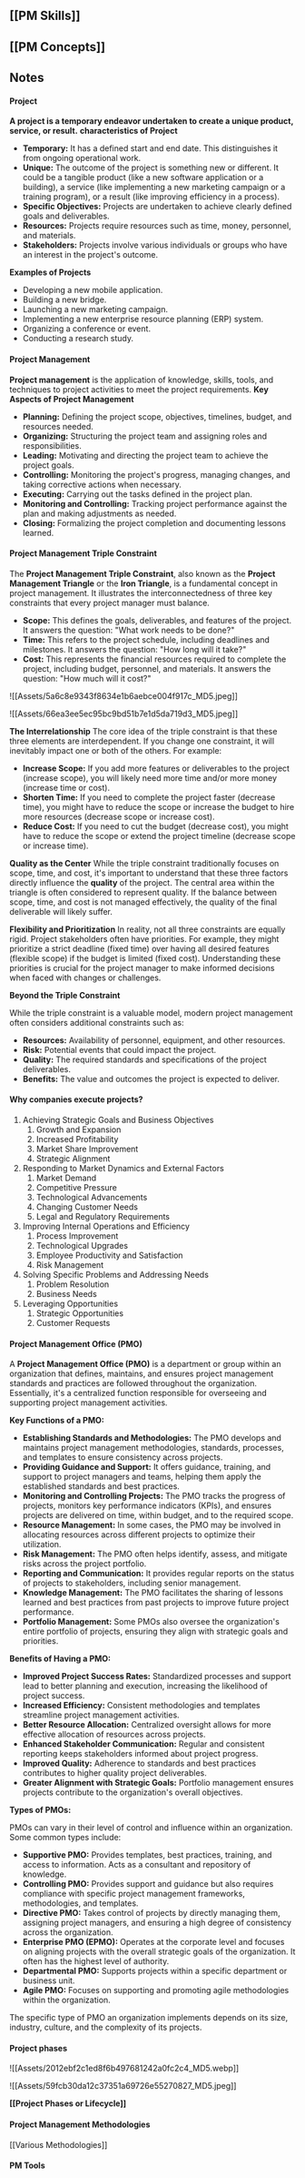 
## **[[PM Skills]]**

## **[[PM Concepts]]**

## Notes
#### Project
**A project is a temporary endeavor undertaken to create a unique product, service, or result.**
**characteristics of Project**
- **Temporary:** It has a defined start and end date. This distinguishes it from ongoing operational work.  
- **Unique:** The outcome of the project is something new or different. It could be a tangible product (like a new software application or a building), a service (like implementing a new marketing campaign or a training program), or a result (like improving efficiency in a process).  
- **Specific Objectives:** Projects are undertaken to achieve clearly defined goals and deliverables.  
- **Resources:** Projects require resources such as time, money, personnel, and materials.  
- **Stakeholders:** Projects involve various individuals or groups who have an interest in the project's outcome.

**Examples of Projects**
- Developing a new mobile application.
- Building a new bridge.
- Launching a new marketing campaign.
- Implementing a new enterprise resource planning (ERP) system.  
- Organizing a conference or event.
- Conducting a research study.

#### Project Management
**Project management** is the application of knowledge, skills, tools, and techniques to project activities to meet the project requirements.
**Key Aspects of Project Management**
- **Planning:** Defining the project scope, objectives, timelines, budget, and resources needed.  
- **Organizing:** Structuring the project team and assigning roles and responsibilities.  
- **Leading:** Motivating and directing the project team to achieve the project goals.
- **Controlling:** Monitoring the project's progress, managing changes, and taking corrective actions when necessary.  
- **Executing:** Carrying out the tasks defined in the project plan.
- **Monitoring and Controlling:** Tracking project performance against the plan and making adjustments as needed.  
- **Closing:** Formalizing the project completion and documenting lessons learned.

#### Project Management Triple Constraint
The **Project Management Triple Constraint**, also known as the **Project Management Triangle** or the **Iron Triangle**, is a fundamental concept in project management. It illustrates the interconnectedness of three key constraints that every project manager must balance.
- **Scope:** This defines the goals, deliverables, and features of the project. It answers the question: "What work needs to be done?"
- **Time:** This refers to the project schedule, including deadlines and milestones. It answers the question: "How long will it take?"  
- **Cost:** This represents the financial resources required to complete the project, including budget, personnel, and materials. It answers the question: "How much will it cost?"

![[Assets/5a6c8e9343f8634e1b6aebce004f917c_MD5.jpeg]]


![[Assets/66ea3ee5ec95bc9bd51b7e1d5da719d3_MD5.jpeg]]


**The Interrelationship**
The core idea of the triple constraint is that these three elements are interdependent. If you change one constraint, it will inevitably impact one or both of the others. For example:
- **Increase Scope:** If you add more features or deliverables to the project (increase scope), you will likely need more time and/or more money (increase time or cost).
- **Shorten Time:** If you need to complete the project faster (decrease time), you might have to reduce the scope or increase the budget to hire more resources (decrease scope or increase cost).
- **Reduce Cost:** If you need to cut the budget (decrease cost), you might have to reduce the scope or extend the project timeline (decrease scope or increase time).

**Quality as the Center**
While the triple constraint traditionally focuses on scope, time, and cost, it's important to understand that these three factors directly influence the **quality** of the project. The central area within the triangle is often considered to represent quality. If the balance between scope, time, and cost is not managed effectively, the quality of the final deliverable will likely suffer.

**Flexibility and Prioritization**
In reality, not all three constraints are equally rigid. Project stakeholders often have priorities. For example, they might prioritize a strict deadline (fixed time) over having all desired features (flexible scope) if the budget is limited (fixed cost). Understanding these priorities is crucial for the project manager to make informed decisions when faced with changes or challenges.

**Beyond the Triple Constraint**

While the triple constraint is a valuable model, modern project management often considers additional constraints such as:
- **Resources:** Availability of personnel, equipment, and other resources.  
- **Risk:** Potential events that could impact the project.
- **Quality:** The required standards and specifications of the project deliverables.
- **Benefits:** The value and outcomes the project is expected to deliver.

#### Why companies execute projects?
1. Achieving Strategic Goals and Business Objectives
	1. Growth and Expansion
	2. Increased Profitability
	3. Market Share Improvement
	4. Strategic Alignment
2. Responding to Market Dynamics and External Factors
	1. Market Demand
	2. Competitive Pressure
	3. Technological Advancements
	4. Changing Customer Needs
	5. Legal and Regulatory Requirements
3. Improving Internal Operations and Efficiency
	1. Process Improvement
	2. Technological Upgrades
	3. Employee Productivity and Satisfaction
	4. Risk Management
4. Solving Specific Problems and Addressing Needs
	1. Problem Resolution
	2. Business Needs
5. Leveraging Opportunities
	1. Strategic Opportunities
	2. Customer Requests

#### Project Management Office (PMO)
A **Project Management Office (PMO)** is a department or group within an organization that defines, maintains, and ensures project management standards and practices are followed throughout the organization. Essentially, it's a centralized function responsible for overseeing and supporting project management activities.



**Key Functions of a PMO:**

- **Establishing Standards and Methodologies:** The PMO develops and maintains project management methodologies, standards, processes, and templates to ensure consistency across projects.
- **Providing Guidance and Support:** It offers guidance, training, and support to project managers and teams, helping them apply the established standards and best practices.
- **Monitoring and Controlling Projects:** The PMO tracks the progress of projects, monitors key performance indicators (KPIs), and ensures projects are delivered on time, within budget, and to the required scope.
- **Resource Management:** In some cases, the PMO may be involved in allocating resources across different projects to optimize their utilization.
- **Risk Management:** The PMO often helps identify, assess, and mitigate risks across the project portfolio.
- **Reporting and Communication:** It provides regular reports on the status of projects to stakeholders, including senior management.
- **Knowledge Management:** The PMO facilitates the sharing of lessons learned and best practices from past projects to improve future project performance.
- **Portfolio Management:** Some PMOs also oversee the organization's entire portfolio of projects, ensuring they align with strategic goals and priorities.

**Benefits of Having a PMO:**

- **Improved Project Success Rates:** Standardized processes and support lead to better planning and execution, increasing the likelihood of project success.
- **Increased Efficiency:** Consistent methodologies and templates streamline project management activities.
- **Better Resource Allocation:** Centralized oversight allows for more effective allocation of resources across projects.
- **Enhanced Stakeholder Communication:** Regular and consistent reporting keeps stakeholders informed about project progress.
- **Improved Quality:** Adherence to standards and best practices contributes to higher quality project deliverables.
- **Greater Alignment with Strategic Goals:** Portfolio management ensures projects contribute to the organization's overall objectives.

**Types of PMOs:**

PMOs can vary in their level of control and influence within an organization. Some common types include:

- **Supportive PMO:** Provides templates, best practices, training, and access to information. Acts as a consultant and repository of knowledge.
- **Controlling PMO:** Provides support and guidance but also requires compliance with specific project management frameworks, methodologies, and templates.
- **Directive PMO:** Takes control of projects by directly managing them, assigning project managers, and ensuring a high degree of consistency across the organization.
- **Enterprise PMO (EPMO):** Operates at the corporate level and focuses on aligning projects with the overall strategic goals of the organization. It often has the highest level of authority.
- **Departmental PMO:** Supports projects within a specific department or business unit.
- **Agile PMO:** Focuses on supporting and promoting agile methodologies within the organization.

The specific type of PMO an organization implements depends on its size, industry, culture, and the complexity of its projects.

#### Project phases



![[Assets/2012ebf2c1ed8f6b497681242a0fc2c4_MD5.webp]]

![[Assets/59fcb30da12c37351a69726e55270827_MD5.jpeg]]


**[[Project Phases or Lifecycle]]**

#### Project Management Methodologies

[[Various Methodologies]]

#### PM Tools








